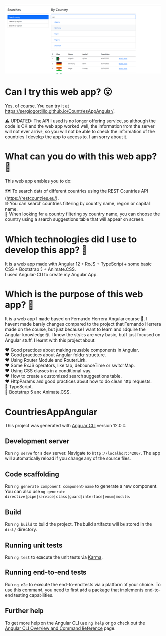 <img src=https://github.com/SergioGordillo/CountriesAppAngular/blob/main/CountriesAppAngular.png alt="Home of CountriesAppAngular"/>

# Can I try this web app? :open_mouth:

Yes, of course. You can try it at https://sergiogordillo.github.io/CountriesAppAngular/.

:warning: UPDATED: The API I used is no longer offering service, so although the code is OK and the web app worked well, the information from the server will not ever arrive, so you will not be able to check the information of the countries I develop the app to access to. I am sorry about it.

# What can you do with this web app? :thinking:

This web app enables you to do:

:world_map: To search data of different countries using the REST Countries API (https://restcountries.eu/). <br>
:globe_with_meridians: You can search countries filtering by country name, region or capital name. <br>
:eyes: When looking for a country filtering by country name, you can choose the country using a search suggestions table that will appear on screen. <br>

# Which technologies did I use to develop this app? :thinking:

It is a web app made with Angular 12 + RxJS + TypeScript + some basic CSS + Bootstrap 5 + Animate.CSS. <br>
I used Angular-CLI to create my Angular App. <br>

# Which is the purpose of this web app? :thinking:

It is a web app I made based on Fernando Herrera Angular course 🧐. I havent made barely changes compared to the project that Fernando Herrera made on the course, but just because I want to learn and adquire the Angular knowledge 🤓. I know the styles are very basic, but I just focused on Angular stuff. I learnt with this project about:

:heart: Good practices about making reusable components in Angular. <br>
:heart: Good practices about Angular folder structure. <br>
:heart: Using Router Module and RouterLink. <br>
:heart: Some RxJS operators, like tap, debounceTime or switchMap. <br>
:heart: Using CSS classes in a conditional way. <br>
:heart: How to create a customized search suggestions table. <br>
:heart: HttpParams and good practices about how to do clean http requests. <br>
:blue_heart: TypeScript. <br>
:art: Bootstrap 5 and Animate.CSS. <br>


# CountriesAppAngular

This project was generated with [Angular CLI](https://github.com/angular/angular-cli) version 12.0.3.

## Development server

Run `ng serve` for a dev server. Navigate to `http://localhost:4200/`. The app will automatically reload if you change any of the source files.

## Code scaffolding

Run `ng generate component component-name` to generate a new component. You can also use `ng generate directive|pipe|service|class|guard|interface|enum|module`.

## Build

Run `ng build` to build the project. The build artifacts will be stored in the `dist/` directory.

## Running unit tests

Run `ng test` to execute the unit tests via [Karma](https://karma-runner.github.io).

## Running end-to-end tests

Run `ng e2e` to execute the end-to-end tests via a platform of your choice. To use this command, you need to first add a package that implements end-to-end testing capabilities.

## Further help

To get more help on the Angular CLI use `ng help` or go check out the [Angular CLI Overview and Command Reference](https://angular.io/cli) page.
